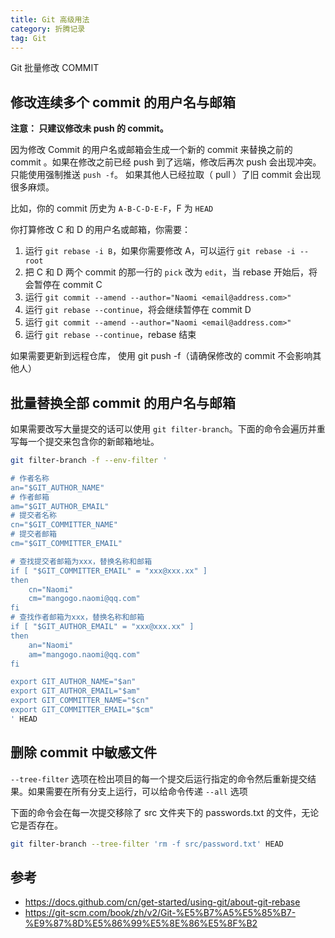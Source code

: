 ```yaml
---
title: Git 高级用法
category: 折腾记录
tag: Git
---
```


Git 批量修改 COMMIT

<!-- more -->

## 修改连续多个 commit 的用户名与邮箱

**注意： 只建议修改未 push 的 commit。**

因为修改 Commit 的用户名或邮箱会生成一个新的 commit 来替换之前的 commit 。如果在修改之前已经 push 到了远端，修改后再次 push 会出现冲突。 只能使用强制推送 `push -f`。 如果其他人已经拉取（ pull ）了旧 commit 会出现很多麻烦。

比如，你的 commit 历史为 `A-B-C-D-E-F`，F 为 `HEAD`

你打算修改 C 和 D 的用户名或邮箱，你需要：

1. 运行 `git rebase -i B`，如果你需要修改 A，可以运行 `git rebase -i --root`
2. 把 C 和 D 两个 commit 的那一行的 `pick` 改为 `edit`，当 rebase 开始后，将会暂停在 commit C
3. 运行 `git commit --amend --author="Naomi <email@address.com>"`
4. 运行 `git rebase --continue`，将会继续暂停在 commit D
5. 运行 `git commit --amend --author="Naomi <email@address.com>"`
6. 运行 `git rebase --continue`，rebase 结束

如果需要更新到远程仓库， 使用 git push -f（请确保修改的 commit 不会影响其他人）

## 批量替换全部 commit 的用户名与邮箱

如果需要改写大量提交的话可以使用 `git filter-branch`。下面的命令会遍历并重写每一个提交来包含你的新邮箱地址。

```bash
git filter-branch -f --env-filter '

# 作者名称
an="$GIT_AUTHOR_NAME"
# 作者邮箱
am="$GIT_AUTHOR_EMAIL"
# 提交者名称
cn="$GIT_COMMITTER_NAME"
# 提交者邮箱
cm="$GIT_COMMITTER_EMAIL"

# 查找提交者邮箱为xxx，替换名称和邮箱
if [ "$GIT_COMMITTER_EMAIL" = "xxx@xxx.xx" ]
then
    cn="Naomi"
    cm="mangogo.naomi@qq.com"
fi
# 查找作者邮箱为xxx，替换名称和邮箱
if [ "$GIT_AUTHOR_EMAIL" = "xxx@xxx.xx" ]
then
    an="Naomi"
    am="mangogo.naomi@qq.com"
fi

export GIT_AUTHOR_NAME="$an"
export GIT_AUTHOR_EMAIL="$am"
export GIT_COMMITTER_NAME="$cn"
export GIT_COMMITTER_EMAIL="$cm"
' HEAD
```

## 删除 commit 中敏感文件

`--tree-filter` 选项在检出项目的每一个提交后运行指定的命令然后重新提交结果。如果需要在所有分支上运行，可以给命令传递 `--all` 选项

下面的命令会在每一次提交移除了 src 文件夹下的 passwords.txt 的文件，无论它是否存在。

```bash
git filter-branch --tree-filter 'rm -f src/password.txt' HEAD
```

## 参考

- <https://docs.github.com/cn/get-started/using-git/about-git-rebase>
- <https://git-scm.com/book/zh/v2/Git-%E5%B7%A5%E5%85%B7-%E9%87%8D%E5%86%99%E5%8E%86%E5%8F%B2>
